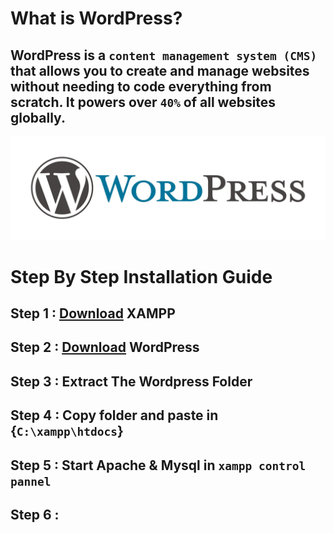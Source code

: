 # What is WordPress?
## WordPress is a `content management system (CMS)` that allows you to create and manage websites without needing to code everything from scratch. It powers over `40%` of all websites globally.
![logo](https://github.com/AnubhavChaturvedi-GitHub/AnubhavChaturvedi-GitHub/blob/main/WordPress/SRC/WordPress-logo.jpg?raw=true)

# Step By Step Installation Guide
## Step 1 :  [Download](https://www.apachefriends.org/download.html) XAMPP
## Step 2 : [Download](https://wordpress.org/download/) WordPress
## Step 3 : Extract The Wordpress Folder 
## Step 4 : Copy folder and paste in {`C:\xampp\htdocs`}
## Step 5 : Start Apache & Mysql in `xampp control pannel` 
## Step 6 : 
## 
